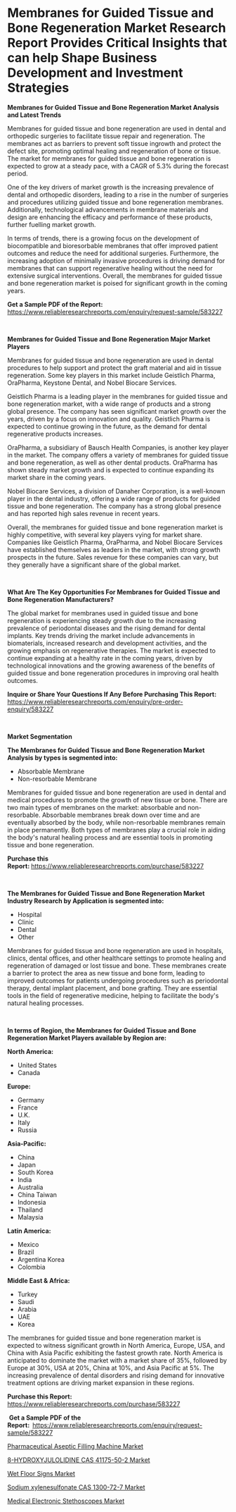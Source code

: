 <p><h1>Membranes for Guided Tissue and Bone Regeneration Market Research Report Provides Critical Insights that can help Shape Business Development and Investment Strategies</h1></p><p><strong>Membranes for Guided Tissue and Bone Regeneration Market Analysis and Latest Trends</strong></p>
<p><p>Membranes for guided tissue and bone regeneration are used in dental and orthopedic surgeries to facilitate tissue repair and regeneration. The membranes act as barriers to prevent soft tissue ingrowth and protect the defect site, promoting optimal healing and regeneration of bone or tissue. The market for membranes for guided tissue and bone regeneration is expected to grow at a steady pace, with a CAGR of 5.3% during the forecast period.</p><p>One of the key drivers of market growth is the increasing prevalence of dental and orthopedic disorders, leading to a rise in the number of surgeries and procedures utilizing guided tissue and bone regeneration membranes. Additionally, technological advancements in membrane materials and design are enhancing the efficacy and performance of these products, further fuelling market growth.</p><p>In terms of trends, there is a growing focus on the development of biocompatible and bioresorbable membranes that offer improved patient outcomes and reduce the need for additional surgeries. Furthermore, the increasing adoption of minimally invasive procedures is driving demand for membranes that can support regenerative healing without the need for extensive surgical interventions. Overall, the membranes for guided tissue and bone regeneration market is poised for significant growth in the coming years.</p></p>
<p><strong>Get a Sample PDF of the Report:&nbsp;</strong> <a href="https://www.reliableresearchreports.com/enquiry/request-sample/583227">https://www.reliableresearchreports.com/enquiry/request-sample/583227</a></p>
<p>&nbsp;</p>
<p><strong>Membranes for Guided Tissue and Bone Regeneration Major Market Players</strong></p>
<p><p>Membranes for guided tissue and bone regeneration are used in dental procedures to help support and protect the graft material and aid in tissue regeneration. Some key players in this market include Geistlich Pharma, OraPharma, Keystone Dental, and Nobel Biocare Services. </p><p>Geistlich Pharma is a leading player in the membranes for guided tissue and bone regeneration market, with a wide range of products and a strong global presence. The company has seen significant market growth over the years, driven by a focus on innovation and quality. Geistlich Pharma is expected to continue growing in the future, as the demand for dental regenerative products increases.</p><p>OraPharma, a subsidiary of Bausch Health Companies, is another key player in the market. The company offers a variety of membranes for guided tissue and bone regeneration, as well as other dental products. OraPharma has shown steady market growth and is expected to continue expanding its market share in the coming years.</p><p>Nobel Biocare Services, a division of Danaher Corporation, is a well-known player in the dental industry, offering a wide range of products for guided tissue and bone regeneration. The company has a strong global presence and has reported high sales revenue in recent years.</p><p>Overall, the membranes for guided tissue and bone regeneration market is highly competitive, with several key players vying for market share. Companies like Geistlich Pharma, OraPharma, and Nobel Biocare Services have established themselves as leaders in the market, with strong growth prospects in the future. Sales revenue for these companies can vary, but they generally have a significant share of the global market.</p></p>
<p>&nbsp;</p>
<p><strong>What Are The Key Opportunities For Membranes for Guided Tissue and Bone Regeneration Manufacturers?</strong></p>
<p><p>The global market for membranes used in guided tissue and bone regeneration is experiencing steady growth due to the increasing prevalence of periodontal diseases and the rising demand for dental implants. Key trends driving the market include advancements in biomaterials, increased research and development activities, and the growing emphasis on regenerative therapies. The market is expected to continue expanding at a healthy rate in the coming years, driven by technological innovations and the growing awareness of the benefits of guided tissue and bone regeneration procedures in improving oral health outcomes.</p></p>
<p><strong>Inquire or Share Your Questions If Any Before Purchasing This Report:</strong> <a href="https://www.reliableresearchreports.com/enquiry/pre-order-enquiry/583227">https://www.reliableresearchreports.com/enquiry/pre-order-enquiry/583227</a></p>
<p>&nbsp;</p>
<p><strong>Market Segmentation</strong></p>
<p><strong>The Membranes for Guided Tissue and Bone Regeneration Market Analysis by types is segmented into:</strong></p>
<p><ul><li>Absorbable Membrane</li><li>Non-resorbable Membrane</li></ul></p>
<p><p>Membranes for guided tissue and bone regeneration are used in dental and medical procedures to promote the growth of new tissue or bone. There are two main types of membranes on the market: absorbable and non-resorbable. Absorbable membranes break down over time and are eventually absorbed by the body, while non-resorbable membranes remain in place permanently. Both types of membranes play a crucial role in aiding the body's natural healing process and are essential tools in promoting tissue and bone regeneration.</p></p>
<p><strong>Purchase this Report:&nbsp;</strong><a href="https://www.reliableresearchreports.com/purchase/583227">https://www.reliableresearchreports.com/purchase/583227</a></p>
<p>&nbsp;</p>
<p><strong>The Membranes for Guided Tissue and Bone Regeneration Market Industry Research by Application is segmented into:</strong></p>
<p><ul><li>Hospital</li><li>Clinic</li><li>Dental</li><li>Other</li></ul></p>
<p><p>Membranes for guided tissue and bone regeneration are used in hospitals, clinics, dental offices, and other healthcare settings to promote healing and regeneration of damaged or lost tissue and bone. These membranes create a barrier to protect the area as new tissue and bone form, leading to improved outcomes for patients undergoing procedures such as periodontal therapy, dental implant placement, and bone grafting. They are essential tools in the field of regenerative medicine, helping to facilitate the body's natural healing processes.</p></p>
<p>&nbsp;</p>
<p><strong>In terms of Region, the Membranes for Guided Tissue and Bone Regeneration Market Players available by Region are:</strong></p>
<p>
    <p> <strong> North America: </strong>
        <ul>
            <li>United States</li>
            <li>Canada</li>
        </ul>
        </p> 
    <p> <strong> Europe: </strong>
        <ul>
            <li>Germany</li>
            <li>France</li>
            <li>U.K.</li>
            <li>Italy</li>
            <li>Russia</li>
        </ul>
        </p> 
    <p> <strong> Asia-Pacific: </strong>
        <ul>
            <li>China</li>
            <li>Japan</li>
            <li>South Korea</li>
            <li>India</li>
            <li>Australia</li>
            <li>China Taiwan</li>
            <li>Indonesia</li>
            <li>Thailand</li>
            <li>Malaysia</li>
        </ul>
        </p> 
    <p> <strong> Latin America: </strong>
        <ul>
            <li>Mexico</li>
            <li>Brazil</li>
            <li>Argentina Korea</li>
            <li>Colombia</li>
        </ul>
        </p> 
    <p> <strong> Middle East & Africa: </strong>
        <ul>
            <li>Turkey</li>
            <li>Saudi</li>
            <li>Arabia</li>
            <li>UAE</li>
            <li>Korea</li>
        </ul>
    </p>
    </p>
<p><p>The membranes for guided tissue and bone regeneration market is expected to witness significant growth in North America, Europe, USA, and China with Asia Pacific exhibiting the fastest growth rate. North America is anticipated to dominate the market with a market share of 35%, followed by Europe at 30%, USA at 20%, China at 10%, and Asia Pacific at 5%. The increasing prevalence of dental disorders and rising demand for innovative treatment options are driving market expansion in these regions.</p></p>
<p><strong>Purchase this Report: </strong><a href="https://www.reliableresearchreports.com/purchase/583227">https://www.reliableresearchreports.com/purchase/583227</a></p>
<p>&nbsp;<strong>Get a Sample PDF of the Report:&nbsp;&nbsp;</strong><a href="https://www.reliableresearchreports.com/enquiry/request-sample/583227">https://www.reliableresearchreports.com/enquiry/request-sample/583227</a></p>
<p><strong></strong></p>
<p><p><a href="https://medium.com/p/a99ae32a946a/edit">Pharmaceutical Aseptic Filling Machine Market</a></p><p><a href="https://github.com/nancykennedykellievqfqt2/Market-Research-Report-List-1/blob/main/8-hydroxyjulolidine-cas-41175-50-2-market.md">8-HYDROXYJULOLIDINE CAS 41175-50-2 Market</a></p><p><a href="https://issuu.com/reportprime-2/docs/wet-floor-signs-market-size-2030.pptx">Wet Floor Signs Market</a></p><p><a href="https://github.com/NorbertYates/Market-Research-Report-List-3/blob/main/sodium-xylenesulfonate-cas-1300-72-7-market.md">Sodium xylenesulfonate CAS 1300-72-7 Market</a></p><p><a href="https://medium.com/@kelsitorphy644/medical-electronic-stethoscopes-market-size-and-market-trends-complete-industry-overview-2024-to-96432ab83b1f">Medical Electronic Stethoscopes Market</a></p></p>